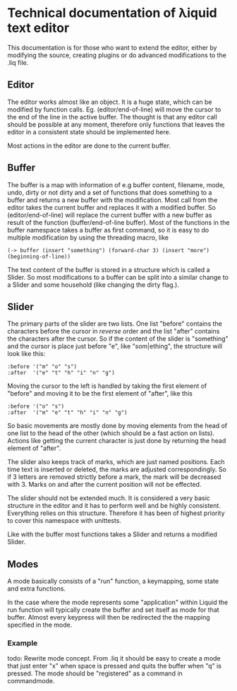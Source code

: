 # Technical documentation of λiquid text editor
This documentation is for those who want to extend the editor, either by modifying the source, creating plugins or do advanced modifications to the .liq file.

## Editor
The editor works almost like an object. It is a huge state, which can be modified by function calls. Eg. (editor/end-of-line) will move the cursor to the end of the line in the active buffer. The thought is that any editor call should be possible at any moment, therefore only functions that leaves the editor in a consistent state should be implemented here.

Most actions in the editor are done to the current buffer.

## Buffer
The buffer is a map with information of e.g buffer content, filename, mode, undo, dirty or not dirty and a set of functions that does something to a buffer and returns a new buffer with the modification.
Most call from the editor takes the current buffer and replaces it with a modified buffer. So (editor/end-of-line) will replace the current buffer with a new buffer as result of the function (buffer/end-of-line buffer). Most of the functions in the buffer namespace takes a buffer as first command, so it is easy to do multiple modification by using the threading macro, like

    (-> buffer (insert "something") (forward-char 3) (insert "more") (beginning-of-line))

The text content of the buffer is stored in a structure which is called a Slider. So most modifications to a buffer can be split into a similar change to a Slider and some household (like changing the dirty flag.).

## Slider
The primary parts of the slider are two lists. One list "before" contains the characters before the cursor in *reverse* order and the list "after" contains the characters after the cursor. So if the content of the slider is "something" and the cursor is place just before "e", like "som|ething", the structure will look like this:

    :before '("m" "o" "s")
    :after  '("e" "t" "h" "i" "n" "g")

Moving the cursor to the left is handled by taking the first element of "before" and moving it to be the first element of "after", like this

    :before '("o" "s")
    :after  '("m" "e" "t" "h" "i" "n" "g")

So basic movements are mostly done by moving elements from the head of one list to the head of the other (which should be a fast action on lists). Actions like getting the current character is just done by returning the head element of "after".

The slider also keeps track of marks, which are just named positions. Each time text is inserted or deleted, the marks are adjusted correspondingly. So if 3 letters are removed strictly before a mark, the mark will be decreased with 3. Marks on and after the current position will not be effected.

The slider should not be extended much. It is considered a very basic structure in the editor and it has to perform well and be highly consistent. Everything relies on this structure. Therefore it has been of highest priority to cover this namespace with unittests.

Like with the buffer most functions takes a Slider and returns a modified Slider.

## Modes
A mode basically consists of a "run" function, a keymapping, some state and extra functions.

In the case where the mode represents some "application" within Liquid the run function will typically create the buffer and set itself as mode for that buffer.
Almost every keypress will then be redirected the the mapping specified in the mode.

### Example
todo:
Rewrite mode concept. From .liq it should be easy to create a mode that just enter "x" when space is pressed and quits the buffer when "q" is pressed. The mode should be "registered" as a command in commandmode.